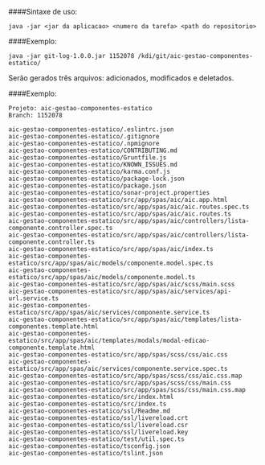 ####Sintaxe de uso:

    java -jar <jar da aplicacao> <numero da tarefa> <path do repositorio>
    
####Exemplo:
    
    java -jar git-log-1.0.0.jar 1152078 /kdi/git/aic-gestao-componentes-estatico/
    
Serão gerados três arquivos: adicionados, modificados e deletados.

####Exemplo:

    Projeto: aic-gestao-componentes-estatico
    Branch: 1152078

    aic-gestao-componentes-estatico/.eslintrc.json
    aic-gestao-componentes-estatico/.gitignore
    aic-gestao-componentes-estatico/.npmignore
    aic-gestao-componentes-estatico/CONTRIBUTING.md
    aic-gestao-componentes-estatico/Gruntfile.js
    aic-gestao-componentes-estatico/KNOWN_ISSUES.md
    aic-gestao-componentes-estatico/karma.conf.js
    aic-gestao-componentes-estatico/package-lock.json
    aic-gestao-componentes-estatico/package.json
    aic-gestao-componentes-estatico/sonar-project.properties
    aic-gestao-componentes-estatico/src/app/spas/aic/aic.app.html
    aic-gestao-componentes-estatico/src/app/spas/aic/aic.routes.spec.ts
    aic-gestao-componentes-estatico/src/app/spas/aic/aic.routes.ts
    aic-gestao-componentes-estatico/src/app/spas/aic/controllers/lista-componente.controller.spec.ts
    aic-gestao-componentes-estatico/src/app/spas/aic/controllers/lista-componente.controller.ts
    aic-gestao-componentes-estatico/src/app/spas/aic/index.ts
    aic-gestao-componentes-estatico/src/app/spas/aic/models/componente.model.spec.ts
    aic-gestao-componentes-estatico/src/app/spas/aic/models/componente.model.ts
    aic-gestao-componentes-estatico/src/app/spas/aic/scss/main.scss
    aic-gestao-componentes-estatico/src/app/spas/aic/services/api-url.service.ts
    aic-gestao-componentes-estatico/src/app/spas/aic/services/componente.service.ts
    aic-gestao-componentes-estatico/src/app/spas/aic/templates/lista-componentes.template.html
    aic-gestao-componentes-estatico/src/app/spas/aic/templates/modals/modal-edicao-componente.template.html
    aic-gestao-componentes-estatico/src/app/spas/scss/css/aic.css
    aic-gestao-componentes-estatico/src/app/spas/aic/services/componente.service.spec.ts
    aic-gestao-componentes-estatico/src/app/spas/scss/css/aic.css.map
    aic-gestao-componentes-estatico/src/app/spas/scss/css/main.css
    aic-gestao-componentes-estatico/src/app/spas/scss/css/main.css.map
    aic-gestao-componentes-estatico/src/index.html
    aic-gestao-componentes-estatico/src/index.ts
    aic-gestao-componentes-estatico/ssl/Readme.md
    aic-gestao-componentes-estatico/ssl/livereload.crt
    aic-gestao-componentes-estatico/ssl/livereload.csr
    aic-gestao-componentes-estatico/ssl/livereload.key
    aic-gestao-componentes-estatico/test/util.spec.ts
    aic-gestao-componentes-estatico/tsconfig.json
    aic-gestao-componentes-estatico/tslint.json
